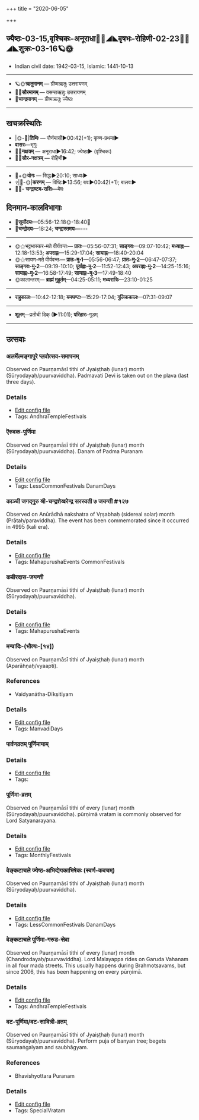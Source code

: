 +++
title = "2020-06-05"

+++
## ज्यैष्ठः-03-15,वृश्चिकः-अनूराधा🌛🌌◢◣वृषभः-रोहिणी-02-23🌌🌞◢◣शुक्रः-03-16🪐🌞
- Indian civil date: 1942-03-15, Islamic: 1441-10-13
___________________
- 🪐🌞**ऋतुमानम्** — ग्रीष्मऋतुः उत्तरायणम्
- 🌌🌞**सौरमानम्** — वसन्तऋतुः उत्तरायणम्
- 🌛**चान्द्रमानम्** — ग्रीष्मऋतुः ज्यैष्ठः
___________________


## खचक्रस्थितिः
- |🌞-🌛|**तिथिः** — पौर्णमासी►00:42(+1); कृष्ण-प्रथमा►  
- **वासरः**—भृगुः  
- 🌌🌛**नक्षत्रम्** — अनूराधा►16:42; ज्येष्ठा► (वृश्चिकः)  
- 🌌🌞**सौर-नक्षत्रम्** — रोहिणी►  
___________________
- 🌛+🌞**योगः** — सिद्धः►20:10; साध्यः►  
- २|🌛-🌞|**करणम्** — विष्टिः►13:56; बवः►00:42(+1); बालवः►  
- 🌌🌛- **चन्द्राष्टम-राशिः**—मेषः  


## दिनमान-कालविभागाः
- 🌅**सूर्योदयः**—05:56-12:18🌞️-18:40🌇  
- 🌛**चन्द्रोदयः**—18:24; **चन्द्रास्तमयः**—---  
___________________
- 🌞⚝भट्टभास्कर-मते वीर्यवन्तः— **प्रातः**—05:56-07:31; **साङ्गवः**—09:07-10:42; **मध्याह्नः**—12:18-13:53; **अपराह्णः**—15:29-17:04; **सायाह्नः**—18:40-20:04  
- 🌞⚝सायण-मते वीर्यवन्तः— **प्रातः-मु॰1**—05:56-06:47; **प्रातः-मु॰2**—06:47-07:37; **साङ्गवः-मु॰2**—09:19-10:10; **पूर्वाह्णः-मु॰2**—11:52-12:43; **अपराह्णः-मु॰2**—14:25-15:16; **सायाह्णः-मु॰2**—16:58-17:49; **सायाह्णः-मु॰3**—17:49-18:40  
- 🌞कालान्तरम्— **ब्राह्मं मुहूर्तम्**—04:25-05:11; **मध्यरात्रिः**—23:10-01:25  
___________________
- **राहुकालः**—10:42-12:18; **यमघण्टः**—15:29-17:04; **गुलिककालः**—07:31-09:07  
___________________
- **शूलम्**—प्रतीची दिक् (►11:01); **परिहारः**–गुडम्  
___________________

## उत्सवाः
### अलर्मेल्मङ्गापुरे प्लवोत्सव-समापनम्

Observed on Paurṇamāsī tithi of Jyaiṣṭhaḥ (lunar) month (Sūryodayaḥ/puurvaviddha). Padmavati Devi is taken out on the plava (last three days).

### Details
- [Edit config file](https://github.com/sanskrit-coders/adyatithi/tree/master/temples/Andhra/lunar_month/tithi/03/15/alarmElmaGgApurE%20plavOtsava-samApanam.toml)
- Tags: AndhraTempleFestivals


### ऎरुवक-पूर्णिमा

Observed on Paurṇamāsī tithi of Jyaiṣṭhaḥ (lunar) month (Sūryodayaḥ/puurvaviddha). Danam of Padma Puranam

### Details
- [Edit config file](https://github.com/sanskrit-coders/adyatithi/tree/master/general/lunar_month/tithi/03/15/eruvaka-pUrNimA.toml)
- Tags: LessCommonFestivals DanamDays


### काञ्ची जगद्गुरु श्री-चन्द्रशेखरेन्द्र सरस्वती ७ जयन्ती #१२७

Observed on Anūrādhā nakshatra of Vṛṣabhaḥ (sidereal solar) month (Prātaḥ/paraviddha). The event has been commemorated since it occurred in 4995 (kali era).  


### Details
- [Edit config file](https://github.com/sanskrit-coders/adyatithi/tree/master/mahApuruSha/kAnchI-maTha/sidereal_solar_month/nakshatra/02/17/kAJcI%20jagadguru%20zrI~candrazEkharEndra%20sarasvatI%207%20jayantI.toml)
- Tags: MahapurushaEvents CommonFestivals


### कबीरदास-जयन्ती

Observed on Paurṇamāsī tithi of Jyaiṣṭhaḥ (lunar) month (Sūryodayaḥ/puurvaviddha). 

### Details
- [Edit config file](https://github.com/sanskrit-coders/adyatithi/tree/master/mahApuruSha/sangIta-kRt/lunar_month/tithi/03/15/kabIradAsa~jayantI.toml)
- Tags: MahapurushaEvents


### मन्वादिः-(भौत्यः-[१४])

Observed on Paurṇamāsī tithi of Jyaiṣṭhaḥ (lunar) month (Aparāhṇaḥ/vyaapti). 
### References
- Vaidyanātha-Dīkṣitīyam


### Details
- [Edit config file](https://github.com/sanskrit-coders/adyatithi/tree/master/time_focus/yugAdiH/lunar_month/tithi/03/15/manvAdiH~%28bhautyaH~%5B14%5D%29.toml)
- Tags: ManvadiDays


### पार्वणव्रतम् पूर्णिमायाम्



### Details
- [Edit config file](https://github.com/sanskrit-coders/adyatithi/tree/master/gRhya/general/relative_event/sthAlIpAkaH_16/offset__-1/pArvaNa-vratam_15.toml)
- Tags: 


### पूर्णिमा-व्रतम्

Observed on Paurṇamāsī tithi of every (lunar) month (Sūryodayaḥ/puurvaviddha). pūrṇimā vratam is commonly observed for Lord Satyanarayana.

### Details
- [Edit config file](https://github.com/sanskrit-coders/adyatithi/tree/master/devatA/vaiShNava/lunar_month/tithi/00/15/pUrNimA~vratam.toml)
- Tags: MonthlyFestivals


### वेङ्कटाचले ज्येष्ठ-अभिद्येयकाभिषेकः (स्वर्ण-कवचम्)

Observed on Paurṇamāsī tithi of Jyaiṣṭhaḥ (lunar) month (Sūryodayaḥ/puurvaviddha). 

### Details
- [Edit config file](https://github.com/sanskrit-coders/adyatithi/tree/master/temples/venkaTAchala/lunar_month/tithi/03/15/vEGkaTAcalE%20jyESTha-abhidyEyakAbhiSEkaH%20%28svarNa-kavacam%29.toml)
- Tags: LessCommonFestivals DanamDays


### वेङ्कटाचले पूर्णिमा-गरुड-सेवा

Observed on Paurṇamāsī tithi of every (lunar) month (Chandrodayaḥ/puurvaviddha). Lord Malayappa rides on Garuda Vahanam in all four mada streets. This usually happens during Brahmotsavams, but since 2006, this has been happening on every pūrṇimā.

### Details
- [Edit config file](https://github.com/sanskrit-coders/adyatithi/tree/master/temples/venkaTAchala/lunar_month/tithi/00/15/vEGkaTAcalE%20pUrNimA~garuDa-sEvA.toml)
- Tags: AndhraTempleFestivals


### वट-पूर्णिमा/वट-सावित्री-व्रतम्

Observed on Paurṇamāsī tithi of Jyaiṣṭhaḥ (lunar) month (Sūryodayaḥ/puurvaviddha). Perform puja of banyan tree; begets saumaṅgalyam and saubhāgyam.
### References
- Bhavishyottara Puranam


### Details
- [Edit config file](https://github.com/sanskrit-coders/adyatithi/tree/master/devatA/misc-flora/lunar_month/tithi/03/15/vaTa-pUrNimA%20or%20vaTa-sAvitrI-vratam.toml)
- Tags: SpecialVratam


